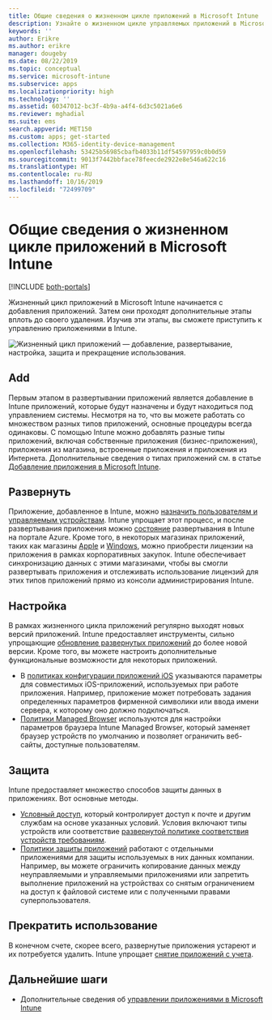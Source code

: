 ```yaml
---
title: Общие сведения о жизненном цикле приложений в Microsoft Intune
description: Узнайте о жизненном цикле управляемых приложений в Microsoft Intune. Жизненный цикл приложения включает в себя добавление, развертывание, настройку, защиту и снятия с учета.
keywords: ''
author: Erikre
ms.author: erikre
manager: dougeby
ms.date: 08/22/2019
ms.topic: conceptual
ms.service: microsoft-intune
ms.subservice: apps
ms.localizationpriority: high
ms.technology: ''
ms.assetid: 60347012-bc3f-4b9a-a4f4-6d3c5021a6e6
ms.reviewer: mghadial
ms.suite: ems
search.appverid: MET150
ms.custom: apps; get-started
ms.collection: M365-identity-device-management
ms.openlocfilehash: 53425b56985cbafb4033b11df54597959c0b0d59
ms.sourcegitcommit: 9013f7442bbface78feecde2922e8e546a622c16
ms.translationtype: HT
ms.contentlocale: ru-RU
ms.lasthandoff: 10/16/2019
ms.locfileid: "72499709"
---
```

# <a name="overview-of-the-app-lifecycle-in-microsoft-intune"></a>Общие сведения о жизненном цикле приложений в Microsoft Intune

[!INCLUDE [both-portals](../../intune-classic/includes/note-for-both-portals.md)]

Жизненный цикл приложений в Microsoft Intune начинается с добавления приложений. Затем они проходят дополнительные этапы вплоть до своего удаления. Изучив эти этапы, вы сможете приступить к управлению приложениями в Intune.

![Жизненный цикл приложений — добавление, развертывание, настройка, защита и прекращение использования.](./media/app-lifecycle/app-lifecycle.png "Жизненный цикл приложений Intune")

## <a name="add"></a>Add

Первым этапом в развертывании приложений является добавление в Intune приложений, которые будут назначены и будут находиться под управлением системы. Несмотря на то, что вы можете работать со множеством разных типов приложений, основные процедуры всегда одинаковы. С помощью Intune можно добавлять разные типы приложений, включая собственные приложения (бизнес-приложения), приложения из магазина, встроенные приложения и приложения из Интернета. Дополнительные сведения о типах приложений см. в статье [Добавление приложения в Microsoft Intune](apps-add.md). 

## <a name="deploy"></a>Развернуть

Приложение, добавленное в Intune, можно [назначить пользователям и управляемым устройствам](apps-deploy.md). Intune упрощает этот процесс, и после развертывания приложения можно [состояние](apps-monitor.md) развертывания в Intune на портале Azure. Кроме того, в некоторых магазинах приложений, таких как магазины [Apple](vpp-apps-ios.md) и [Windows](windows-store-for-business.md), можно приобрести лицензии на приложения в рамках корпоративных закупок. Intune обеспечивает синхронизацию данных с этими магазинами, чтобы вы смогли развертывать приложения и отслеживать использование лицензий для этих типов приложений прямо из консоли администрирования Intune.

## <a name="configure"></a>Настройка

В рамках жизненного цикла приложений регулярно выходят новых версий приложений. Intune предоставляет инструменты, сильно упрощающие [обновление развернутых приложений](apps-add.md) до более новой версии. Кроме того, вы можете настроить дополнительные функциональные возможности для некоторых приложений.
- В [политиках конфигурации приложений iOS](app-configuration-policies-use-ios.md) указываются параметры для совместимых iOS-приложений, используемых при работе приложения. Например, приложение может потребовать задания определенных параметров фирменной символики или ввода имени сервера, к которому оно должно подключаться.
- [Политики Managed Browser](app-configuration-managed-browser.md) используются для настройки параметров браузера Intune Managed Browser, который заменяет браузер устройств по умолчанию и позволяет ограничить веб-сайты, доступные пользователям.

## <a name="protect"></a>Защита

Intune предоставляет множество способов защиты данных в приложениях. Вот основные методы.
- [Условный доступ](../protect/conditional-access.md), который контролирует доступ к почте и другим службам на основе указанных условий. Условия включают типы устройств или соответствие [развернутой политике соответствия устройств требованиям](../protect/device-compliance-get-started.md).
- [Политики защиты приложений](app-protection-policy.md) работают с отдельными приложениями для защиты используемых в них данных компании. Например, вы можете ограничить копирование данных между неуправляемыми и управляемыми приложениями или запретить выполнение приложений на устройствах со снятым ограничением на доступ к файловой системе или с полученными правами суперпользователя.

## <a name="retire"></a>Прекратить использование

В конечном счете, скорее всего, развернутые приложения устареют и их потребуется удалить. Intune упрощает [снятие приложений с учета](../remote-actions/device-management.md).

## <a name="next-steps"></a>Дальнейшие шаги

- Дополнительные сведения об [управлении приложениями в Microsoft Intune](app-management.md)
